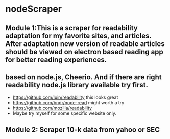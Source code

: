 # nodeScraper
## Module 1:This is a scraper for  readability adaptation for my favorite sites, and articles. After adaptation new version of readable articles should be viewed on electron based reading app for better reading experiences.

## based on node.js, Cheerio. And if there are right readability node.js library available try first.
- https://github.com/luin/readability this looks great
- https://github.com/bndr/node-read might worth a try
- https://github.com/mozilla/readability
- Maybe try myself for some specific website only.

## Module 2: Scraper 10-k data from yahoo or SEC
